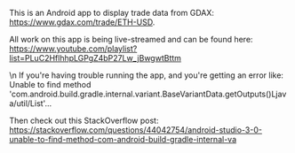 This is an Android app to display trade data from GDAX: 
https://www.gdax.com/trade/ETH-USD.

All work on this app is being live-streamed and can be found here: 
https://www.youtube.com/playlist?list=PLuC2HflhhpLGPgZ4bP27Lw_jBwgwtBttm

\n
If you're having trouble running the app, and you're getting an error like:
Unable to find method 'com.android.build.gradle.internal.variant.BaseVariantData.getOutputs()Ljava/util/List'...

Then check out this StackOverflow post:
https://stackoverflow.com/questions/44042754/android-studio-3-0-unable-to-find-method-com-android-build-gradle-internal-va

